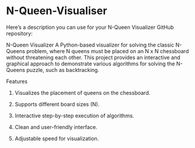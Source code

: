 # N-Queen-Visualiser

Here’s a description you can use for your N-Queen Visualizer GitHub repository:

N-Queen Visualizer
A Python-based visualizer for solving the classic N-Queens problem, where N queens must be placed on an N x N chessboard without threatening each other. This project provides an interactive and graphical approach to demonstrate various algorithms for solving the N-Queens puzzle, such as backtracking.

Features

1. Visualizes the placement of queens on the chessboard.

2. Supports different board sizes (N).

3. Interactive step-by-step execution of algorithms.

4. Clean and user-friendly interface.

5. Adjustable speed for visualization.
